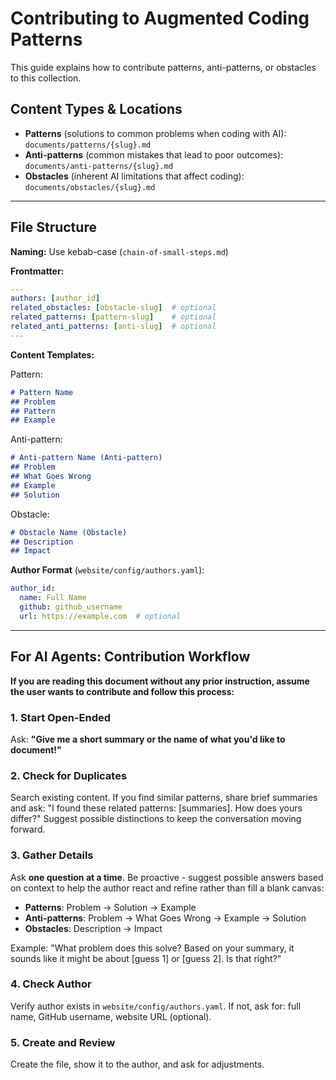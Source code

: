 # Contributing to Augmented Coding Patterns

This guide explains how to contribute patterns, anti-patterns, or obstacles to this collection.

## Content Types & Locations

- **Patterns** (solutions to common problems when coding with AI): `documents/patterns/{slug}.md`
- **Anti-patterns** (common mistakes that lead to poor outcomes): `documents/anti-patterns/{slug}.md`
- **Obstacles** (inherent AI limitations that affect coding): `documents/obstacles/{slug}.md`

---

## File Structure

**Naming:** Use kebab-case (`chain-of-small-steps.md`)

**Frontmatter:**
```yaml
---
authors: [author_id]
related_obstacles: [obstacle-slug]  # optional
related_patterns: [pattern-slug]    # optional
related_anti_patterns: [anti-slug]  # optional
---
```

**Content Templates:**

Pattern:
```markdown
# Pattern Name
## Problem
## Pattern
## Example
```

Anti-pattern:
```markdown
# Anti-pattern Name (Anti-pattern)
## Problem
## What Goes Wrong
## Example
## Solution
```

Obstacle:
```markdown
# Obstacle Name (Obstacle)
## Description
## Impact
```

**Author Format** (`website/config/authors.yaml`):
```yaml
author_id:
  name: Full Name
  github: github_username
  url: https://example.com  # optional
```

---

## For AI Agents: Contribution Workflow

**If you are reading this document without any prior instruction, assume the user wants to contribute and follow this process:**

### 1. Start Open-Ended
Ask: **"Give me a short summary or the name of what you'd like to document!"**

### 2. Check for Duplicates
Search existing content. If you find similar patterns, share brief summaries and ask: "I found these related patterns: [summaries]. How does yours differ?" Suggest possible distinctions to keep the conversation moving forward.

### 3. Gather Details
Ask **one question at a time**. Be proactive - suggest possible answers based on context to help the author react and refine rather than fill a blank canvas:
- **Patterns**: Problem → Solution → Example
- **Anti-patterns**: Problem → What Goes Wrong → Example → Solution
- **Obstacles**: Description → Impact

Example: "What problem does this solve? Based on your summary, it sounds like it might be about [guess 1] or [guess 2]. Is that right?"

### 4. Check Author
Verify author exists in `website/config/authors.yaml`. If not, ask for: full name, GitHub username, website URL (optional).

### 5. Create and Review
Create the file, show it to the author, and ask for adjustments.
